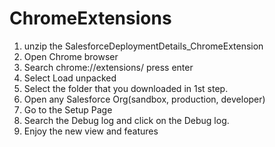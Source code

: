 # ChromeExtensions

1. unzip the SalesforceDeploymentDetails_ChromeExtension 
2. Open Chrome browser
3. Search chrome://extensions/ press enter
4. Select Load unpacked
5. Select the folder that you downloaded in 1st step.
6. Open any Salesforce Org(sandbox, production, developer)
7. Go to the Setup Page
8. Search the Debug log and click on the Debug log.
9. Enjoy the new view and features
   
 
